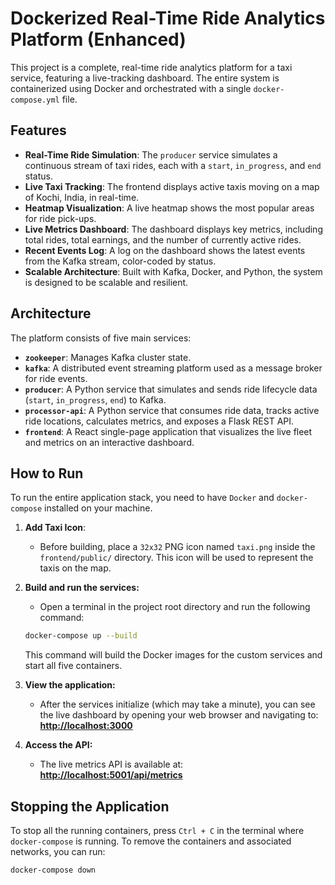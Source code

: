 # Dockerized Real-Time Ride Analytics Platform (Enhanced)

This project is a complete, real-time ride analytics platform for a taxi service, featuring a live-tracking dashboard. The entire system is containerized using Docker and orchestrated with a single `docker-compose.yml` file.

## Features

- **Real-Time Ride Simulation**: The `producer` service simulates a continuous stream of taxi rides, each with a `start`, `in_progress`, and `end` status.
- **Live Taxi Tracking**: The frontend displays active taxis moving on a map of Kochi, India, in real-time.
- **Heatmap Visualization**: A live heatmap shows the most popular areas for ride pick-ups.
- **Live Metrics Dashboard**: The dashboard displays key metrics, including total rides, total earnings, and the number of currently active rides.
- **Recent Events Log**: A log on the dashboard shows the latest events from the Kafka stream, color-coded by status.
- **Scalable Architecture**: Built with Kafka, Docker, and Python, the system is designed to be scalable and resilient.

## Architecture

The platform consists of five main services:

- **`zookeeper`**: Manages Kafka cluster state.
- **`kafka`**: A distributed event streaming platform used as a message broker for ride events.
- **`producer`**: A Python service that simulates and sends ride lifecycle data (`start`, `in_progress`, `end`) to Kafka.
- **`processor-api`**: A Python service that consumes ride data, tracks active ride locations, calculates metrics, and exposes a Flask REST API.
- **`frontend`**: A React single-page application that visualizes the live fleet and metrics on an interactive dashboard.

## How to Run

To run the entire application stack, you need to have `Docker` and `docker-compose` installed on your machine.

1. **Add Taxi Icon**:
   - Before building, place a `32x32` PNG icon named `taxi.png` inside the `frontend/public/` directory. This icon will be used to represent the taxis on the map.

2. **Build and run the services:**
   - Open a terminal in the project root directory and run the following command:
   ```sh
   docker-compose up --build
   ```
   This command will build the Docker images for the custom services and start all five containers.

3. **View the application:**
   - After the services initialize (which may take a minute), you can see the live dashboard by opening your web browser and navigating to:
     **[http://localhost:3000](http://localhost:3000)**

4. **Access the API:**
   - The live metrics API is available at:
     **[http://localhost:5001/api/metrics](http://localhost:5001/api/metrics)**

## Stopping the Application

To stop all the running containers, press `Ctrl + C` in the terminal where `docker-compose` is running. To remove the containers and associated networks, you can run:
```sh
docker-compose down
```
